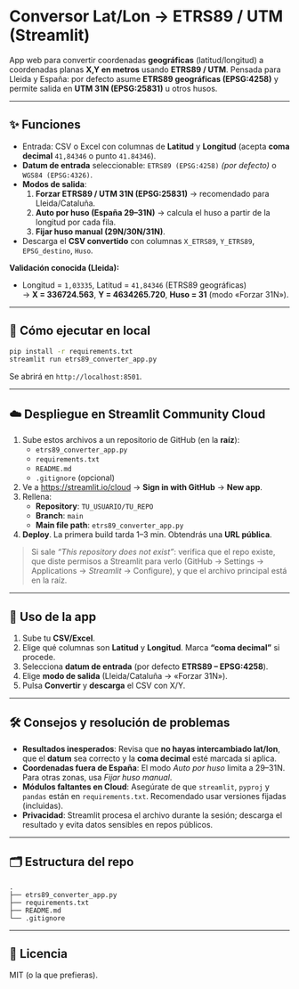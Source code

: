 # Conversor Lat/Lon → ETRS89 / UTM (Streamlit)

App web para convertir coordenadas **geográficas** (latitud/longitud) a coordenadas planas **X,Y en metros** usando **ETRS89 / UTM**.
Pensada para Lleida y España: por defecto asume **ETRS89 geográficas (EPSG:4258)** y permite salida en **UTM 31N (EPSG:25831)** u otros husos.

---

## ✨ Funciones
- Entrada: CSV o Excel con columnas de **Latitud** y **Longitud** (acepta **coma decimal** `41,84346` o punto `41.84346`).
- **Datum de entrada** seleccionable: `ETRS89 (EPSG:4258)` *(por defecto)* o `WGS84 (EPSG:4326)`.
- **Modos de salida**:
  1. **Forzar ETRS89 / UTM 31N (EPSG:25831)** → recomendado para Lleida/Cataluña.
  2. **Auto por huso (España 29–31N)** → calcula el huso a partir de la longitud por cada fila.
  3. **Fijar huso manual (29N/30N/31N)**.
- Descarga el **CSV convertido** con columnas `X_ETRS89`, `Y_ETRS89`, `EPSG_destino`, `Huso`.

**Validación conocida (Lleida):**
- Longitud = `1,03335`, Latitud = `41,84346` (ETRS89 geográficas)  
→ **X = 336724.563**, **Y = 4634265.720**, **Huso = 31** (modo «Forzar 31N»).

---

## 🚀 Cómo ejecutar en local

```bash
pip install -r requirements.txt
streamlit run etrs89_converter_app.py
```

Se abrirá en `http://localhost:8501`.

---

## ☁️ Despliegue en Streamlit Community Cloud

1. Sube estos archivos a un repositorio de GitHub (en la **raíz**):
   - `etrs89_converter_app.py`
   - `requirements.txt`
   - `README.md`
   - `.gitignore` (opcional)
2. Ve a https://streamlit.io/cloud → **Sign in with GitHub** → **New app**.
3. Rellena:
   - **Repository**: `TU_USUARIO/TU_REPO`
   - **Branch**: `main`
   - **Main file path**: `etrs89_converter_app.py`
4. **Deploy**. La primera build tarda 1–3 min. Obtendrás una **URL pública**.

> Si sale *“This repository does not exist”*: verifica que el repo existe, que diste permisos a Streamlit para verlo (GitHub → Settings → Applications → *Streamlit* → Configure), y que el archivo principal está en la raíz.

---

## 🧭 Uso de la app
1. Sube tu **CSV/Excel**.
2. Elige qué columnas son **Latitud** y **Longitud**. Marca **“coma decimal”** si procede.
3. Selecciona **datum de entrada** (por defecto **ETRS89 – EPSG:4258**).
4. Elige **modo de salida** (Lleida/Cataluña → «Forzar 31N»).
5. Pulsa **Convertir** y **descarga** el CSV con X/Y.

---

## 🛠️ Consejos y resolución de problemas
- **Resultados inesperados**: Revisa que **no hayas intercambiado lat/lon**, que el **datum** sea correcto y la **coma decimal** esté marcada si aplica.
- **Coordenadas fuera de España**: El modo *Auto por huso* limita a 29–31N. Para otras zonas, usa *Fijar huso manual*.
- **Módulos faltantes en Cloud**: Asegúrate de que `streamlit`, `pyproj` y `pandas` están en `requirements.txt`. Recomendado usar versiones fijadas (incluidas).
- **Privacidad**: Streamlit procesa el archivo durante la sesión; descarga el resultado y evita datos sensibles en repos públicos.

---

## 🗂️ Estructura del repo
```
.
├── etrs89_converter_app.py
├── requirements.txt
├── README.md
└── .gitignore
```

---

## 📄 Licencia
MIT (o la que prefieras).
